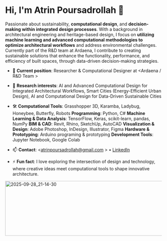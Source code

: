 
# Hi, I'm Atrin Poursadrollah 👋

Passionate about sustainability, **computational design**, and **decision-making within integrated design processes**. With a background in architectural engineering and heritage-based design, I focus on **utilizing machine learning and advanced computational methodologies to optimize architectural workflows** and address environmental challenges. Currently part of the R&D team at Ardaena, I contribute to creating sustainable solutions that enhance the functionality, performance, and efficiency of built spaces, through data-driven decision-making strategies.

- 🔭 **Current position**: Researcher & Computational Designer at <Ardaena / R&D Team >
- 🌱 **Research interests**: AI and Advanced Computational Design for Integrated Architectural Workflows,	Smart Cities (Energy-Efficient Urban Design), AI and Computational Design for Data-Driven Sustainable Cities
- 🛠️  **Computational Tools**: Grasshopper 3D, Karamba, Ladybug, Honeybee, Butterfly, Robots
      **Programming**: Python, C#
      **Machine Learning & Data Analysis**: TensorFlow, Keras, scikit-learn, pandas, NumPy
      **BIM & CAD**: Revit, Rhino, SketchUp, AutoCAD
      **Visualization & Design**: Adobe Photoshop, InDesign, Illustrator, Figma
      **Hardware & Prototyping**: Arduino programing & prototyping
      **Development Tools**: Jupyter Notebook, Google Colab

- 📫 **Contact**: <atrinpoursadrollah@gmail.com > • [LinkedIn](www.linkedin.com/in/atrin-poursadrollah>) 
- ⚡ **Fun fact**: I love exploring the intersection of design and technology, where creative ideas meet computational tools to shape innovative architecture.


<img width="987" height="176" alt="2025-09-28_21-14-30" src="https://github.com/user-attachments/assets/f029ecae-3cea-41b0-ac09-5468568a8da7" />
